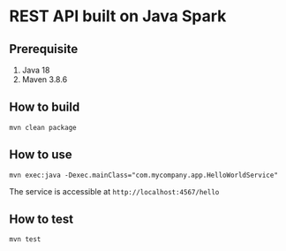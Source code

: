 # REST API built on Java Spark

## Prerequisite
1. Java 18
2. Maven 3.8.6

## How to build
`mvn clean package`

## How to use
`mvn exec:java -Dexec.mainClass="com.mycompany.app.HelloWorldService"`

The service is accessible at `http://localhost:4567/hello`

## How to test
`mvn test`
